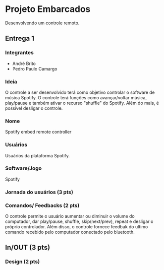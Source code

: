 # Projeto Embarcados

Desenvolvendo um controle remoto.

## Entrega 1

### Integrantes

- André Brito
- Pedro Paulo Camargo

### Ideia

<!--  Descreva aqui em poucas palavras qual a ideia do seu controle. Se ele vai ser de jogo ou de aplicação -->
O controle a ser desenvolvido terá como objetivo controlar o software de música Spotify. O controle terá funções como avançar/voltar música, play/pause e também ativar o recurso "shuffle" do Spotify. Além do mais, é possível desligar o controle.

### Nome

<!-- De um nome ao seu controle! -->
Spotify embed remote controller

### Usuários 

<!-- Descreva aqui quem seriam os possíveis usuários deste controle. -->
Usuários da plataforma Spotify.

### Software/Jogo 

<!-- Qual software que seu controle vai controlar? -->
Spotify

### Jornada do usuários (3 pts)

<!-- Descreva ao menos duas jornadas de usuários distintos, é para caprichar! -->

### Comandos/ Feedbacks (2 pts)

O controle permite o usuário aumentar ou diminuir o volume do computador, dar play/pause, shuffle, skip(next/prev), repeat e desligar o próprio controlador. Além disso, o controle fornece feedbak do ultimo comando recebido pelo computador conectado pelo bluetooth. 
 <!-- 
Quais são os comandos/ operacões possíveis do seu controle?

Quais os feedbacks que seu controle vai fornecer ao usuário?
-->

## In/OUT (3 pts)

<!--
Para cada Comando/ Feedback do seu controle, associe qual sensores/ atuadores pretende utilizar? Faca em formato de lista, exemplo:

- Avanca música: Push button amarelo
- Volume da música: Fita de LED indicando potência do som
-->

### Design (2 pts)

<!--
Faca um esboco de como seria esse controle (vai ter uma etapa que terão que detalhar melhor isso).
-->

